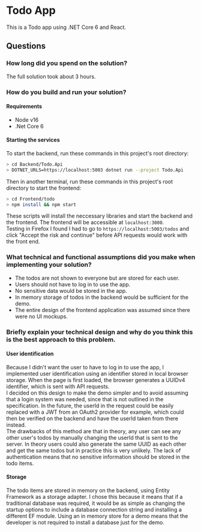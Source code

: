# Todo App
This is a Todo app using .NET Core 6 and React.

## Questions
### How long did you spend on the solution?
The full solution took about 3 hours.

### How do you build and run your solution?
#### Requirements
- Node v16
- .Net Core 6

#### Starting the services
To start the backend, run these commands in this project's root directory:

``` sh
> cd Backend/Todo.Api
> DOTNET_URLS=https://localhost:5003 dotnet run --project Todo.Api
```

Then in another terminal, run these commands in this project's root directory to start the frontend:

``` sh
> cd Frontend/todo 
> npm install && npm start
```

These scripts will install the neccessary libraries and start the backend and the frontend.
The frontend will be accessible at `localhost:3000`.  
Testing in Firefox I found I had to go to `https://localhost:5003/todos` and click "Accept the risk and continue" before API requests would work with the front end.

### What technical and functional assumptions did you make when implementing your solution?
- The todos are not shown to everyone but are stored for each user.
- Users should not have to log in to use the app.
- No sensitive data would be stored in the app.
- In memory storage of todos in the backend would be sufficient for the demo.
- The entire design of the frontend application was assumed since there were no UI mockups.

### Briefly explain your technical design and why do you think this is the best approach to this problem.
#### User identification
Because I didn't want the user to have to log in to use the app, I implemented user identification using an identifier stored in local browser storage. When the page is first loaded, the browser generates a UUIDv4 identifier, which is sent with API requests.  
I decided on this design to make the demo simpler and to avoid assuming that a login system was needed, since that is not outlined in the specification. In the future, the userId in the request could be easily replaced with a JWT from an OAuth2 provider for example, which could then be verified on the backend and have the userId taken from there instead.  
The drawbacks of this method are that in theory, any user can see any other user's todos by manually changing the userId that is sent to the server. In theory users could also generate the same UUID as each other and get the same todos but in practice this is very unlikely. The lack of authentication means that no sensitive information should be stored in the todo items.

#### Storage
The todo items are stored in memory on the backend, using Entity Framework as a storage adapter. I chose this because it means that if a traditional database was required, it would be as simple as changing the startup options to include a database connection string and installing a different EF module. Using an in memory store for a demo means that the developer is not required to install a database just for the demo.
